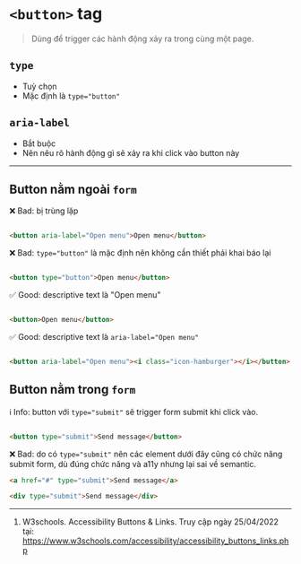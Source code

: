 # `<button>` tag

> Dùng để trigger các hành động xảy ra trong cùng một page.

## `type`

- Tuỳ chọn
- Mặc định là `type="button"`

## `aria-label`

- Bắt buộc
- Nên nêu rõ hành động gì sẽ xảy ra khi click vào button này

---

## Button nằm ngoài `form`

❌ Bad: bị trùng lặp

```html

<button aria-label="Open menu">Open menu</button>
```

❌ Bad: `type="button"` là mặc định nên không cần thiết phải khai báo lại

```html

<button type="button">Open menu</button>
```

✅ Good: descriptive text là "Open menu"

```html

<button>Open menu</button>
```

✅ Good: descriptive text là `aria-label="Open menu"`

```html

<button aria-label="Open menu"><i class="icon-hamburger"></i></button>
```

## Button nằm trong `form`

ℹ️ Info: button với `type="submit"` sẽ trigger form submit khi click vào.

```html

<button type="submit">Send message</button>
```

❌ Bad: do có `type="submit"` nên các element dưới đây cũng có chức năng submit form, dù đúng chức năng và a11y nhưng lại
sai về semantic.

```html
<a href="#" type="submit">Send message</a>

<div type="submit">Send message</div>
```

---

1. W3schools. Accessibility Buttons & Links. Truy cập ngày 25/04/2022
   tại: https://www.w3schools.com/accessibility/accessibility_buttons_links.php